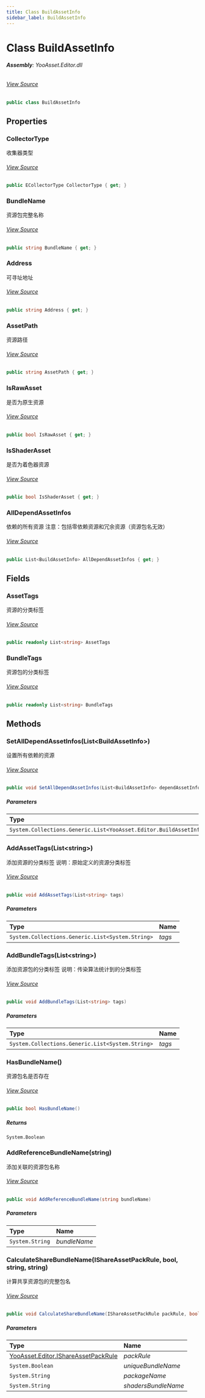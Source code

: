 ```yaml
---
title: Class BuildAssetInfo
sidebar_label: BuildAssetInfo
---
```

# Class BuildAssetInfo


###### **Assembly**: YooAsset.Editor.dll
###### [View Source](https://github.com/tuyoogame/YooAsset/blob/main/Assets/YooAsset/Editor/AssetBundleBuilder/BuildAssetInfo.cs#L8)
```csharp title="Declaration"
public class BuildAssetInfo
```
## Properties
### CollectorType
收集器类型
###### [View Source](https://github.com/tuyoogame/YooAsset/blob/main/Assets/YooAsset/Editor/AssetBundleBuilder/BuildAssetInfo.cs#L16)
```csharp title="Declaration"
public ECollectorType CollectorType { get; }
```
### BundleName
资源包完整名称
###### [View Source](https://github.com/tuyoogame/YooAsset/blob/main/Assets/YooAsset/Editor/AssetBundleBuilder/BuildAssetInfo.cs#L21)
```csharp title="Declaration"
public string BundleName { get; }
```
### Address
可寻址地址
###### [View Source](https://github.com/tuyoogame/YooAsset/blob/main/Assets/YooAsset/Editor/AssetBundleBuilder/BuildAssetInfo.cs#L26)
```csharp title="Declaration"
public string Address { get; }
```
### AssetPath
资源路径
###### [View Source](https://github.com/tuyoogame/YooAsset/blob/main/Assets/YooAsset/Editor/AssetBundleBuilder/BuildAssetInfo.cs#L31)
```csharp title="Declaration"
public string AssetPath { get; }
```
### IsRawAsset
是否为原生资源
###### [View Source](https://github.com/tuyoogame/YooAsset/blob/main/Assets/YooAsset/Editor/AssetBundleBuilder/BuildAssetInfo.cs#L36)
```csharp title="Declaration"
public bool IsRawAsset { get; }
```
### IsShaderAsset
是否为着色器资源
###### [View Source](https://github.com/tuyoogame/YooAsset/blob/main/Assets/YooAsset/Editor/AssetBundleBuilder/BuildAssetInfo.cs#L41)
```csharp title="Declaration"
public bool IsShaderAsset { get; }
```
### AllDependAssetInfos
依赖的所有资源
注意：包括零依赖资源和冗余资源（资源包名无效）
###### [View Source](https://github.com/tuyoogame/YooAsset/blob/main/Assets/YooAsset/Editor/AssetBundleBuilder/BuildAssetInfo.cs#L57)
```csharp title="Declaration"
public List<BuildAssetInfo> AllDependAssetInfos { get; }
```
## Fields
### AssetTags
资源的分类标签
###### [View Source](https://github.com/tuyoogame/YooAsset/blob/main/Assets/YooAsset/Editor/AssetBundleBuilder/BuildAssetInfo.cs#L46)
```csharp title="Declaration"
public readonly List<string> AssetTags
```
### BundleTags
资源包的分类标签
###### [View Source](https://github.com/tuyoogame/YooAsset/blob/main/Assets/YooAsset/Editor/AssetBundleBuilder/BuildAssetInfo.cs#L51)
```csharp title="Declaration"
public readonly List<string> BundleTags
```
## Methods
### SetAllDependAssetInfos(List&lt;BuildAssetInfo&gt;)
设置所有依赖的资源
###### [View Source](https://github.com/tuyoogame/YooAsset/blob/main/Assets/YooAsset/Editor/AssetBundleBuilder/BuildAssetInfo.cs#L92)
```csharp title="Declaration"
public void SetAllDependAssetInfos(List<BuildAssetInfo> dependAssetInfos)
```

##### Parameters

| Type | Name |
|:--- |:--- |
| `System.Collections.Generic.List<YooAsset.Editor.BuildAssetInfo>` | *dependAssetInfos* |

### AddAssetTags(List&lt;string&gt;)
添加资源的分类标签
说明：原始定义的资源分类标签
###### [View Source](https://github.com/tuyoogame/YooAsset/blob/main/Assets/YooAsset/Editor/AssetBundleBuilder/BuildAssetInfo.cs#L104)
```csharp title="Declaration"
public void AddAssetTags(List<string> tags)
```

##### Parameters

| Type | Name |
|:--- |:--- |
| `System.Collections.Generic.List<System.String>` | *tags* |

### AddBundleTags(List&lt;string&gt;)
添加资源包的分类标签
说明：传染算法统计到的分类标签
###### [View Source](https://github.com/tuyoogame/YooAsset/blob/main/Assets/YooAsset/Editor/AssetBundleBuilder/BuildAssetInfo.cs#L123)
```csharp title="Declaration"
public void AddBundleTags(List<string> tags)
```

##### Parameters

| Type | Name |
|:--- |:--- |
| `System.Collections.Generic.List<System.String>` | *tags* |

### HasBundleName()
资源包名是否存在
###### [View Source](https://github.com/tuyoogame/YooAsset/blob/main/Assets/YooAsset/Editor/AssetBundleBuilder/BuildAssetInfo.cs#L137)
```csharp title="Declaration"
public bool HasBundleName()
```

##### Returns

`System.Boolean`
### AddReferenceBundleName(string)
添加关联的资源包名称
###### [View Source](https://github.com/tuyoogame/YooAsset/blob/main/Assets/YooAsset/Editor/AssetBundleBuilder/BuildAssetInfo.cs#L148)
```csharp title="Declaration"
public void AddReferenceBundleName(string bundleName)
```

##### Parameters

| Type | Name |
|:--- |:--- |
| `System.String` | *bundleName* |

### CalculateShareBundleName(IShareAssetPackRule, bool, string, string)
计算共享资源包的完整包名
###### [View Source](https://github.com/tuyoogame/YooAsset/blob/main/Assets/YooAsset/Editor/AssetBundleBuilder/BuildAssetInfo.cs#L160)
```csharp title="Declaration"
public void CalculateShareBundleName(IShareAssetPackRule packRule, bool uniqueBundleName, string packageName, string shadersBundleName)
```

##### Parameters

| Type | Name |
|:--- |:--- |
| [YooAsset.Editor.IShareAssetPackRule](../YooAsset.Editor/IShareAssetPackRule.md) | *packRule* |
| `System.Boolean` | *uniqueBundleName* |
| `System.String` | *packageName* |
| `System.String` | *shadersBundleName* |

